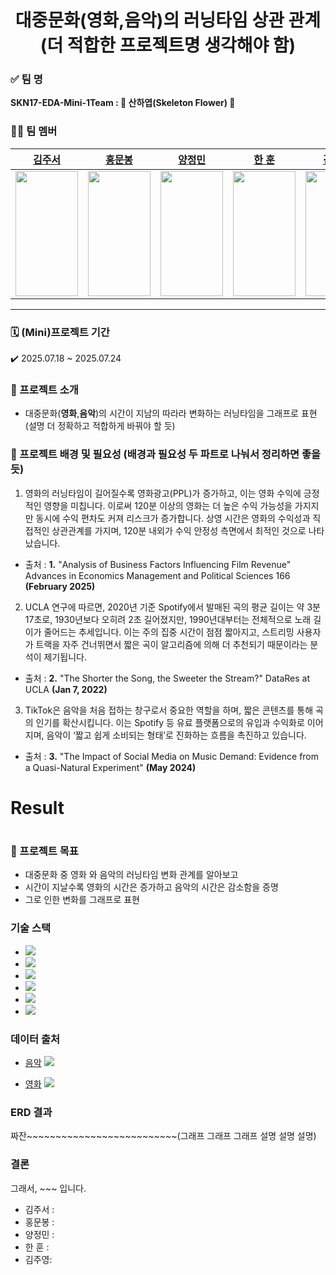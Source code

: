 <!-- 주제: 왼쪽 정렬, 두 번째 크기 -->
<div align="center">
  <h1>대중문화(영화,음악)의 러닝타임 상관 관계(더 적합한 프로젝트명 생각해야 함)</h1>
</div>

<!-- 팀 소개: 왼쪽 정렬 -->
<div align="left">
  

  <h3>✅ 팀 명</h3>
  <p><strong>SKN17-EDA-Mini-1Team : 🌸 산하엽(Skeleton Flower) 🌸</strong></p>

  <h3>🧑‍💻 팀 멤버</h3>
  <!-- 팀 멤버 정보는 여기에 추가하세요 -->
</div>

| [김주서](https://github.com/kimjuseo71) | [홍문봉](https://github.com/Glowcloudy) | [양정민](https://github.com/Yangmin3) | [한 훈](https://github.com/Hoonieboogie) | [김주영](https://github.com/samkim7788) |
|:--------------------------------------:|:--------------------------------------:|:-------------------------------------:|:---------------------------------------:|:---------------------------------------:|
| <img src="https://cdn.discordapp.com/attachments/1390125153542869159/1397415348168294500/370391fd-2fe0-4a83-a79a-2e462210fb35.png?ex=6881a3f5&is=68805275&hm=07c0fcb9b46efe06fc254dc8afda222f6500183de06e7959a3b7749620a79c00" width="100" height="200"> | <img src="https://cdn.discordapp.com/attachments/1395586816832438434/1397405339388874913/AmZfHv.png?ex=68819aa3&is=68804923&hm=d251f3ceaf0b4a67e4d3ebb670282a34749061168dfefcc432b748b4e05023c7" width="100" height="200"> | <img src="https://cdn.discordapp.com/attachments/1390125153542869159/1397420134108499988/01f607c7-1561-4973-bf47-038a40ecd0f7.png?ex=6881a86a&is=688056ea&hm=13649fe63e96e57121b5ccb53a00780c9d7f39cc21cd8788796766f5f68bbe30" width="100" height="200"> | <img src="https://cdn.discordapp.com/attachments/1390125153542869159/1397424014686818425/3f02d83d-8363-45c2-9a5e-fd488063d006.png?ex=6881ac07&is=68805a87&hm=9af426f52fed283f64867cc1f8f25d4a35f2aa08d5af1feb96ca1c78db59efda" width="100" height="200"> | <img src="https://cdn.discordapp.com/attachments/1395586816832438434/1397395933632659466/animal-6814871_1280.png?ex=688191e0&is=68804060&hm=b7d7143e4ededd4f2528517af364723d733b3cc496c77607c015f423d2ba7609" width="100" height="200"> |





---


### 🗓️ (Mini)프로젝트 기간
✔️ 2025.07.18 ~ 2025.07.24

### 📖 프로젝트 소개

- 대중문화(**영화**,**음악**)의 시간이 지남의 따라라 변화하는 러닝타임을 그래프로 표현 (설명 더 정확하고 적합하게 바꿔야 할 듯)

### 📌 프로젝트 배경 및 필요성 (배경과 필요성 두 파트로 나눠서 정리하면 좋을듯)


1. 영화의 러닝타임이 길어질수록 영화광고(PPL)가 증가하고, 이는 영화 수익에 긍정적인 영향을 미칩니다.
이로써 120분 이상의 영화는 더 높은 수익 가능성을 가지지만 동시에 수익 편차도 커져 리스크가 증가합니다.
상영 시간은 영화의 수익성과 직접적인 상관관계를 가지며, 120분 내외가 수익 안정성 측면에서 최적인 것으로 나타났습니다.

- 출처 : **1.** "Analysis of Business Factors Influencing Film Revenue"
   Advances in Economics Management and Political Sciences 166 **(February 2025)**


2. UCLA 연구에 따르면, 2020년 기준 Spotify에서 발매된 곡의 평균 길이는 약 3분 17초로, 1930년보다 오히려 2초 길어졌지만,
  1990년대부터는 전체적으로 노래 길이가 줄어드는 추세입니다. 이는 주의 집중 시간이 점점 짧아지고,
  스트리밍 사용자가 트랙을 자주 건너뛰면서 짧은 곡이 알고리즘에 의해 더 추천되기 때문이라는 분석이 제기됩니다.

- 출처 : **2.** "The Shorter the Song, the Sweeter the Stream?"  DataRes at UCLA **(Jan 7, 2022)**

  
3. TikTok은 음악을 처음 접하는 창구로서 중요한 역할을 하며, 짧은 콘텐츠를 통해 곡의 인기를 확산시킵니다.
 이는 Spotify 등 유료 플랫폼으로의 유입과 수익화로 이어지며, 음악이 ‘짧고 쉽게 소비되는 형태’로 진화하는 흐름을 촉진하고 있습니다.
- 출처 : **3.** "The Impact of Social Media on Music Demand: Evidence from a Quasi-Natural Experiment" **(May 2024)** 


<h1> Result <h1>
</div>

### 🎯 프로젝트 목표
  
- 대중문화 중 영화 와 음악의 러닝타임 변화 관계를 알아보고
- 시간이 지날수록 영화의 시간은 증가하고 음악의 시간은 감소함을 증명
- 그로 인한 변화를 그래프로 표현

### 기술 스택
- <img src="https://img.shields.io/badge/Python-3776AB?style=plastic&logo=Python&logoColor=white">
- <img src="https://img.shields.io/badge/pandas-150458?style=plastic&logo=pandas&logoColor=white">
- <img src="https://img.shields.io/badge/git-F05032?style=plastic&logo=git&logoColor=white">
- <img src="https://img.shields.io/badge/github-181717?style=plastic&logo=github&logoColor=white">
- <img src="https://img.shields.io/badge/numpy-013243?style=plastic&logo=numpy&logoColor=white">
- <img src="https://img.shields.io/badge/matplotlib-11557c?style=plastic&logo=matplotlib&logoColor=white">




### 데이터 출처

- [음악](https://www.kaggle.com/datasets/yamaerenay/spotify-dataset-19212020-600k-tracks)    <img src="https://img.shields.io/badge/Spotify-1DB954?style=plastic&logo=spotify&logoColor=white">


- [영화](https://www.kaggle.com/datasets/raedaddala/imdb-movies-from-1960-to-2023?utm_source=perplexity) <img src="https://img.shields.io/badge/Netflix-E50914?style=plastic&logo=netflix&logoColor=white">



### ERD 결과
짜잔~~~~~~~~~~~~~~~~~~~~~~~~~~(그래프 그래프 그래프 설명 설명 설명)


### 결론
그래서, ~~~ 입니다.





- 김주서 : 
- 홍문봉 :
- 양정민 :
- 한 훈 :
- 김주영:
